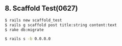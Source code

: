 ## 8. Scaffold Test(0627)

```cmd
$ rails new scaffold_test
$ rails g scaffold post title:string content:text
$ rake db:migrate

$ rails s -b 0.0.0.0
```

